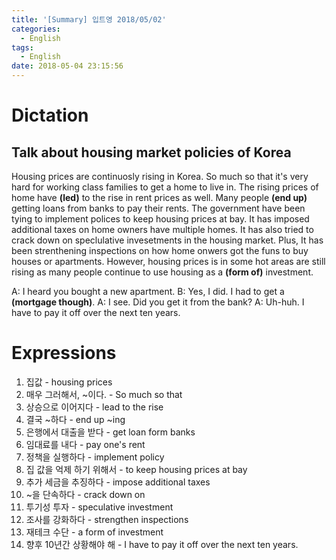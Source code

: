```yaml
---
title: '[Summary] 입트영 2018/05/02'
categories:
  - English
tags:
  - English
date: 2018-05-04 23:15:56
---
```


# Dictation
## Talk about housing market policies of Korea

Housing prices are continuosly rising in Korea. So much so that it's very hard for working class families to get a home to live in. The rising prices of home have **(led)** to the rise in rent prices as well. Many people **(end up)** getting loans from banks to pay their rents. The government have been tying to implement polices to keep housing prices at bay. It has imposed additional taxes on home owners have multiple homes. It has also tried to crack down on speclulative invesetments in the housing market. Plus, It has been strenthening inspections on how home onwers got the funs to buy houses or apartments. However, housing prices is in some hot areas are still rising as many people continue to use housing as a **(form of)** investment.

A: I heard you bought a new apartment.
B: Yes, I did. I had to get a **(mortgage though)**.
A: I see. Did you get it from the bank?
A: Uh-huh. I have to pay it off over the next ten years.

# Expressions

1. 집값 - housing prices
2. 매우 그러해서, ~이다. - So much so that
3. 상승으로 이어지다 - lead to the rise
4. 결국 ~하다 - end up ~ing
5. 은행에서 대출을 받다 - get loan form banks
6. 임대료를 내다 - pay one's rent
7. 정책을 실행하다 - implement policy
8. 집 값을 억제 하기 위해서 - to keep housing prices at bay
9. 추가 세금을 추징하다 - impose additional taxes
10. ~을 단속하다 - crack down on
11. 투기성 투자 - speculative investment
12. 조사를 강화하다 - strengthen inspections
13. 재테크 수단 -  a form of investment
14. 향후 10년간 상황해야 해 - I have to pay it off over the next ten years.

